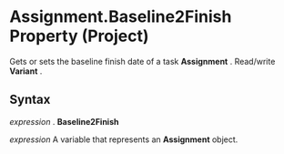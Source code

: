 
# Assignment.Baseline2Finish Property (Project)

Gets or sets the baseline finish date of a task  **Assignment** . Read/write **Variant** .


## Syntax

 _expression_ . **Baseline2Finish**

 _expression_ A variable that represents an **Assignment** object.

